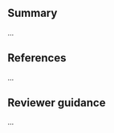 <!--
 1. Following guidance below, replace …'s with your own words
 2. After saving the PR, tick of completed checklist items
 3. Skip checklist items that are not applicable or not necessary
 4. Delete instruction/comment blocks
-->

## Summary
<!--
 * description of the change
 * manual verification steps performed
 * screenshots if the PR affects the UI
-->

…

## References
<!--
 * references to related issues and PRs
 * links to mockups or specs for new features
 * links to the diffs for any dependency updates, e.g. in iceqube or the perseus plugin
-->

…

## Reviewer guidance
<!--
 * how can a reviewer test these changes?
 * are there any risky areas that deserve extra testing
-->

…
